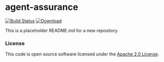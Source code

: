 
# agent-assurance

[![Build Status](https://travis-ci.org/hmrc/agent-assurance.svg?branch=master)](https://travis-ci.org/hmrc/agent-assurance) [ ![Download](https://api.bintray.com/packages/hmrc/releases/agent-assurance/images/download.svg) ](https://bintray.com/hmrc/releases/agent-assurance/_latestVersion)

This is a placeholder README.md for a new repository

### License

This code is open source software licensed under the [Apache 2.0 License]("http://www.apache.org/licenses/LICENSE-2.0.html").
    